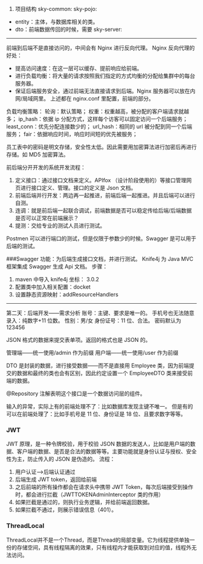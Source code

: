 1. 项目结构
   sky-common:
   sky-pojo:

- entity：主体，与数据库相关的类。
- dto：前端数据传回的时候，需要
  sky-server:

---

前端到后端不是直接访问的，中间会有 Nginx 进行反向代理。
Nginx 反向代理的好处：

- 提高访问速度：在这一层可以缓存、提前响应给前端。
- 进行负载均衡：将大量的请求按照我们指定的方式均衡的分配给集群中的每台服务器。
- 保证后端服务安全，通过前端无法直接请求到后端。Nginx 服务器可以放在内网/局域网里。
  上述都在 nginx.conf 里配置，前端的部分。

负载均衡策略：
轮询：默认策略；
权重：权重越高，被分配的客户端请求就越多；
ip_hash：依据 ip 分配方式，这样每个访客可以固定访问一个后端服务；
least_conn：优先分配连接数少的；
url_hash：相同的 url 被分配到同一个后端服务；
fair：依据响应时间，响应时间短的优先被服务；

员工表中的密码是明文存储，安全性太低。因此需要用加密算法进行加密后再进行存储。如 MD5 加密算法。

前后端分开开发的系统开发流程：

1. 定义接口：通过接口文档来定义。APIfox （设计阶段使用的）等接口管理网页进行接口定义、管理。接口的定义是 Json 文档。
2. 前端后端并行开发：两边再一起推进，前端后端一起推进。并且后端可以进行自测。
3. 连调：就是前后端一起联合调试，前端数据是否可以稳定传给后端/后端数据是否可以正常在前端展示？
4. 提测：交给专业的测试人员进行测试。

Postmen 可以进行端口的测试，但是仅限于参数少的时候。Swagger 是可以用于后端的测试。

###Swagger
功能：为后端生成接口文档，并进行测试。
Knife4j 为 Java MVC 框架集成 Swagger 生成 Api 文档。
步骤：

1. maven 中导入 knife4j 坐标： <knife4j>3.0.2</knife4j>
2. 配置类中加入相关配置：docket
3. 设置静态资源映射：addResourceHandlers

---

第二天：后端开发——需求分析
账号：主键、要求是唯一的。
手机号也无法随意录入：纯数字+11 位数。
性别：男/女
身份证号：11 位、合法。
密码默认为 123456

JSON 格式的数据来提交表单项。返回的格式也是 JSON 的。

管理端——统一使用/admin 作为前缀
用户端——统一使用/user 作为前缀

DTO 是封装的数据，进行接受数据——而不是直接用 Employee 类，因为前端提交的数据和最终的类也会有区别，因此约定设置一个 EmployeeDTO 类来接受前端的数据。

@Repository 注解表明这个接口是一个数据访问层的组件。

输入的异常，实际上有的前端处理不了：比如数据库发现主键不唯一。
但是有的可以在前端处理了：比如手机号是 11 位、身份证是 18 位、且要求数字等等。

### JWT

JWT 原理，是一种令牌校验，用于校验 JSON 数据的发送人，比如是用户端的数据、客户端的数据、是否是合法的数据等等。主要功能就是身份认证与授权、安全性为主，防止传入的 JSON 是伪造的。
流程：

1. 用户认证——>后端认证通过
2. 后端生成 JWT token，返回给前端
3. 之后前端的所有操作都会在请求头中携带 JWT Token，每次后端接受到操作时，都会进行拦截（JWTTOKENAdminInterceptor 类的作用）
4. 如果拦截是通过的，则执行业务逻辑，并给前端返回数据。
5. 如果拦截不通过，则展示错误信息（401）。


### ThreadLocal
ThreadLocal并不是一个Thread，而是Thread的局部变量。它为线程提供单独一份的存储空间，具有线程隔离的效果，只有线程内才能获取到对应的值，线程外无法访问。